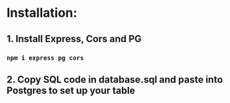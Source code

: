 # Installation:

## 1. Install Express, Cors and PG

### `npm i express pg cors`

## 2. Copy SQL code in database.sql and paste into Postgres to set up your table
